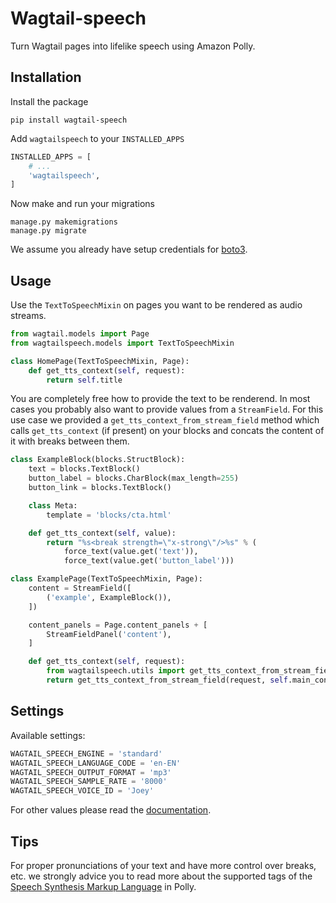 # Wagtail-speech

Turn Wagtail pages into lifelike speech using Amazon Polly.

## Installation

Install the package

```
pip install wagtail-speech
```

Add `wagtailspeech` to your `INSTALLED_APPS`

```python
INSTALLED_APPS = [
    # ...
    'wagtailspeech',
]
```

Now make and run your migrations

```
manage.py makemigrations
manage.py migrate
```

We assume you already have setup credentials for [boto3](http://boto3.readthedocs.io/en/latest/guide/configuration.html).

## Usage

Use the ``TextToSpeechMixin`` on pages you want to be rendered as audio streams.

```python
from wagtail.models import Page
from wagtailspeech.models import TextToSpeechMixin

class HomePage(TextToSpeechMixin, Page):
    def get_tts_context(self, request):
        return self.title
```

You are completely free how to provide the text to be renderend.
In most cases you probably also want to provide values from a ``StreamField``.
For this use case we provided a ``get_tts_context_from_stream_field`` method which calls ``get_tts_context`` (if present) on your blocks and concats the content of it with breaks between them.

```python
class ExampleBlock(blocks.StructBlock):
    text = blocks.TextBlock()
    button_label = blocks.CharBlock(max_length=255)
    button_link = blocks.TextBlock()

    class Meta:
        template = 'blocks/cta.html'

    def get_tts_context(self, value):
        return "%s<break strength=\"x-strong\"/>%s" % (
            force_text(value.get('text')),
            force_text(value.get('button_label')))

class ExamplePage(TextToSpeechMixin, Page):
    content = StreamField([
        ('example', ExampleBlock()),
    ])

    content_panels = Page.content_panels + [
        StreamFieldPanel('content'),
    ]

    def get_tts_context(self, request):
        from wagtailspeech.utils import get_tts_context_from_stream_field
        return get_tts_context_from_stream_field(request, self.main_content)
```

## Settings

Available settings:

```python
WAGTAIL_SPEECH_ENGINE = 'standard'
WAGTAIL_SPEECH_LANGUAGE_CODE = 'en-EN'
WAGTAIL_SPEECH_OUTPUT_FORMAT = 'mp3'
WAGTAIL_SPEECH_SAMPLE_RATE = '8000'
WAGTAIL_SPEECH_VOICE_ID = 'Joey'
```

For other values please read the [documentation](http://boto3.readthedocs.io/en/latest/reference/services/polly.html#synthesize_speech).

## Tips

For proper pronunciations of your text and have more control over breaks, etc. we strongly advice you to read more about the supported tags of the [Speech Synthesis Markup Language](http://docs.aws.amazon.com/polly/latest/dg/ssml.html) in Polly.
